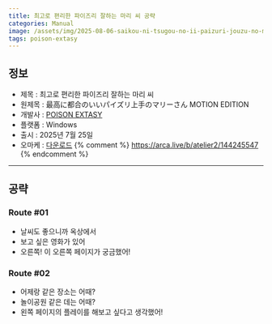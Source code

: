 ```yaml
---
title: 최고로 편리한 파이즈리 잘하는 마리 씨 공략
categories: Manual
image: /assets/img/2025-08-06-saikou-ni-tsugou-no-ii-paizuri-jouzu-no-mari-san-1.jpg
tags: poison-extasy
---
```


## 정보

* 제목 : 최고로 편리한 파이즈리 잘하는 마리 씨
* 원제목 : 最高に都合のいいパイズリ上手のマリーさん MOTION EDITION
* 개발사 : [POISON EXTASY](/tags/poison-extasy)
* 플랫폼 : Windows
* 출시 : 2025년 7월 25일
* 오마케 : [다운로드](/assets/omake/saikou-ni-tsugou-no-ii-paizuri-jouzu-no-mari-san.zip)
{% comment %}
https://arca.live/b/atelier2/144245547
{% endcomment %}

---

## 공략

### Route #01

* 날씨도 좋으니까 옥상에서
* 보고 싶은 영화가 있어
* 오른쪽! 이 오른쪽 페이지가 궁금했어!

### Route #02

* 어제랑 같은 장소는 어때?
* 놀이공원 같은 데는 어때?
* 왼쪽 페이지의 플레이를 해보고 싶다고 생각했어!
